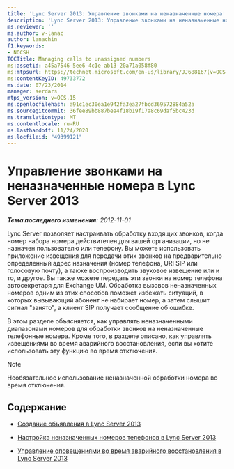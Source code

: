 ```yaml
---
title: 'Lync Server 2013: Управление звонками на неназначенные номера'
description: 'Lync Server 2013: Управление звонками на неназначенные номера.'
ms.reviewer: ''
ms.author: v-lanac
author: lanachin
f1.keywords:
- NOCSH
TOCTitle: Managing calls to unassigned numbers
ms:assetid: a45a7546-5ee6-4c1e-ab13-20a71a058f80
ms:mtpsurl: https://technet.microsoft.com/en-us/library/JJ688167(v=OCS.15)
ms:contentKeyID: 49733772
ms.date: 07/23/2014
manager: serdars
mtps_version: v=OCS.15
ms.openlocfilehash: a91c1ec30ea1e942fa3ea27fbcd369572884a52a
ms.sourcegitcommit: 36fee89bb887bea4f18b19f17a8c69daf5bc423d
ms.translationtype: MT
ms.contentlocale: ru-RU
ms.lasthandoff: 11/24/2020
ms.locfileid: "49399121"
---
```

# <a name="managing-calls-to-unassigned-numbers-in-lync-server-2013"></a>Управление звонками на неназначенные номера в Lync Server 2013

<div data-xmlns="http://www.w3.org/1999/xhtml">

<div class="topic" data-xmlns="http://www.w3.org/1999/xhtml" data-msxsl="urn:schemas-microsoft-com:xslt" data-cs="https://msdn.microsoft.com/">

<div data-asp="https://msdn2.microsoft.com/asp">



</div>

<div id="mainSection">

<div id="mainBody">

<span> </span>

_**Тема последнего изменения:** 2012-11-01_

Lync Server позволяет настраивать обработку входящих звонков, когда номер набора номера действителен для вашей организации, но не назначен пользователю или телефону. Вы можете использовать приложение извещения для передачи этих звонков на предварительно определенный адрес назначения (номер телефона, URI SIP или голосовую почту), а также воспроизводить звуковое извещение или и то, и другое. Вы также можете передать эти звонки на номер телефона автосекретаря для Exchange UM. Обработка вызовов неназначенных номеров одним из этих способов поможет избежать ситуаций, в которых вызывающий абонент не набирает номер, а затем слышит сигнал "занято", а клиент SIP получает сообщение об ошибке.

В этом разделе объясняется, как управлять неназначенными диапазонами номеров для обработки звонков на неназначенные телефонные номера. Кроме того, в разделе описано, как управлять извещениями во время аварийного восстановления, если вы хотите использовать эту функцию во время отключения.

<div>


> [!NOTE]  
> Необязательное использование неназначенной обработки номера во время отключения.



</div>

<div>

## <a name="in-this-section"></a>Содержание

  - [Создание объявления в Lync Server 2013](lync-server-2013-create-an-announcement.md)

  - [Настройка неназначенных номеров телефонов в Lync Server 2013](lync-server-2013-configure-unassigned-phone-numbers.md)

  - [Управление оповещениями во время аварийного восстановления в Lync Server 2013](lync-server-2013-manage-announcements-during-disaster-recovery.md)

</div>

</div>

<span> </span>

</div>

</div>

</div>

